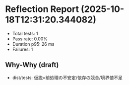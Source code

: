 # Reflection Report (2025-10-18T12:31:20.344082)

- Total tests: 1
- Pass rate: 0.00%
- Duration p95: 26 ms
- Failures: 1

## Why-Why (draft)
- dist/tests: 仮説=前処理の不安定/依存の競合/境界値不足
